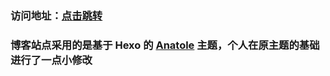 ﻿### 访问地址：[点击跳转][1]
### 博客站点采用的是基于 Hexo 的 [Anatole][2] 主题，个人在原主题的基础进行了一点小修改


  [1]: https://blog.xiaozhanhua.com
  [2]: https://github.com/Ben02/hexo-theme-Anatole
